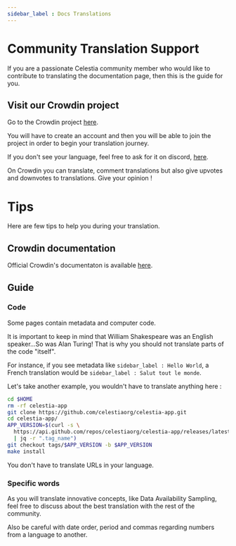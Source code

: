 ```yaml
---
sidebar_label : Docs Translations
---
```


# Community Translation Support

If you are a passionate Celestia community member who would like to contribute
to translating the documentation page, then this is the guide for you.

## Visit our Crowdin project

Go to the Crowdin project [here](https://crowdin.com/project/celestia-docs).

You will have to create an account and then you will be able to join the project
in order to begin your translation journey. 

If you don't see your language, feel free to ask for it on discord, [here](https://discord.gg/celestiacommunity).

On Crowdin you can translate, comment translations but also give upvotes and downvotes to translations.
Give your opinion !

# Tips

Here are few tips to help you during your translation. 

## Crowdin documentation 

Official Crowdin's documentaton is available [here](https://support.crowdin.com/online-editor).

## Guide 

### Code

Some pages contain metadata and computer code.

It is important to keep in mind that William Shakespeare was an
English speaker...So was Alan Turing! That is why
you should not translate parts of the code "itself".

For instance, if you see metadata like ```sidebar_label : Hello World```,
a French translation would be ```sidebar_label : Salut tout le monde```. 

Let's take another example, you wouldn't have to translate anything here : 
```sh
cd $HOME
rm -rf celestia-app
git clone https://github.com/celestiaorg/celestia-app.git
cd celestia-app/
APP_VERSION=$(curl -s \
  https://api.github.com/repos/celestiaorg/celestia-app/releases/latest \
  | jq -r ".tag_name")
git checkout tags/$APP_VERSION -b $APP_VERSION
make install
```

You don't have to translate URLs in your language. 

### Specific words

As you will translate innovative concepts, like Data Availability
Sampling, feel free to discuss about the best translation with the
rest of the community.

Also be careful with date order, period and commas regarding 
numbers from a language to another.

